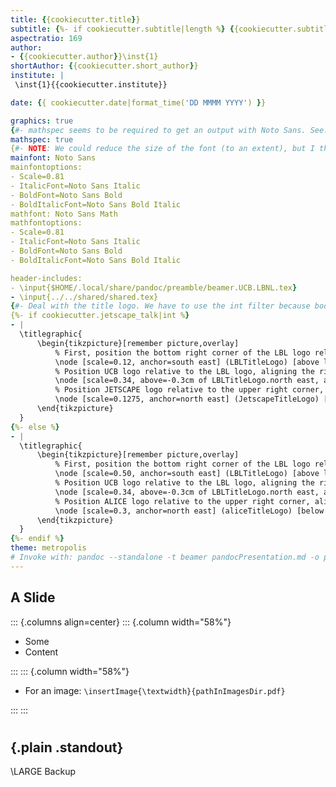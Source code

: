```yaml
---
title: {{cookiecutter.title}}
subtitle: {%- if cookiecutter.subtitle|length %} {{cookiecutter.subtitle}}{%- else -%}{%- endif %}
aspectratio: 169
author:
- {{cookiecutter.author}}\inst{1}
shortAuthor: {{cookiecutter.short_author}}
institute: |
 \inst{1}{{cookiecutter.institute}}

date: {{ cookiecutter.date|format_time('DD MMMM YYYY') }}

graphics: true
{#- mathspec seems to be required to get an output with Noto Sans. See: https://tex.stackexchange.com/a/118254 -#}
mathspec: true
{#- NOTE: We could reduce the size of the font (to an extent), but I think scaling looks better, so keep it this way -#}
mainfont: Noto Sans
mainfontoptions:
- Scale=0.81
- ItalicFont=Noto Sans Italic
- BoldFont=Noto Sans Bold
- BoldItalicFont=Noto Sans Bold Italic
mathfont: Noto Sans Math
mathfontoptions:
- Scale=0.81
- ItalicFont=Noto Sans Italic
- BoldFont=Noto Sans Bold
- BoldItalicFont=Noto Sans Bold Italic

header-includes:
- \input{$HOME/.local/share/pandoc/preamble/beamer.UCB.LBNL.tex}
- \input{../../shared/shared.tex}
{#- Deal with the title logo. We have to use the int filter because bool isn't supported... #}
{%- if cookiecutter.jetscape_talk|int %}
- |
  \titlegraphic{
      \begin{tikzpicture}[remember picture,overlay]
          % First, position the bottom right corner of the LBL logo relative to the corner of the page.
          \node [scale=0.12, anchor=south east] (LBLTitleLogo) [above left= 0.5cm and 0.5cm of current page.south east] {\pgfuseimage{beamerTitleLogoLBL}};
          % Position UCB logo relative to the LBL logo, aligning the right edges
          \node [scale=0.34, above=-0.3cm of LBLTitleLogo.north east, anchor=south east] (UCBTitleLogo) {\pgfuseimage{beamerTitleLogoUCB}};
          % Position JETSCAPE logo relative to the upper right corner, aligning the right edges
          \node [scale=0.1275, anchor=north east] (JetscapeTitleLogo) [below left= 0.5cm and 0.5cm of current page.north east] {\pgfuseimage{beamerTitleLogoJetscape}};
      \end{tikzpicture}
  }
{%- else %}
- |
  \titlegraphic{
      \begin{tikzpicture}[remember picture,overlay]
          % First, position the bottom right corner of the LBL logo relative to the corner of the page.
          \node [scale=0.50, anchor=south east] (LBLTitleLogo) [above left= 0.5cm and 0.5cm of current page.south east] {\pgfuseimage{beamerTitleLogoLBL}};
          % Position UCB logo relative to the LBL logo, aligning the right edges
          \node [scale=0.34, above=-0.3cm of LBLTitleLogo.north east, anchor=south east] (UCBTitleLogo) {\pgfuseimage{beamerTitleLogoUCB}};
          % Position ALICE logo relative to the upper right corner, aligning the right edges
          \node [scale=0.3, anchor=north east] (aliceTitleLogo) [below left= 0.5cm and 0.5cm of current page.north east] {\pgfuseimage{beamerTitleLogoALICE}};
      \end{tikzpicture}
  }
{%- endif %}
theme: metropolis
# Invoke with: pandoc --standalone -t beamer pandocPresentation.md -o pandocPresentation.pdf
---
```


## A Slide


::: {.columns align=center}
::: {.column width="58%"}

- Some
- Content


:::
::: {.column width="58%"}

- For an image: `\insertImage{\textwidth}{pathInImagesDir.pdf}`


:::
:::

#

## {.plain .standout}

\LARGE Backup

